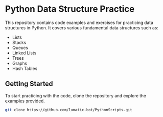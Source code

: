 # Python Data Structure Practice

This repository contains code examples and exercises for practicing data structures in Python. It covers various fundamental data structures such as:

- Lists
- Stacks
- Queues
- Linked Lists
- Trees
- Graphs
- Hash Tables

## Getting Started

To start practicing with the code, clone the repository and explore the examples provided.

```bash
git clone https://github.com/lunatic-bot/PythonScripts.git
